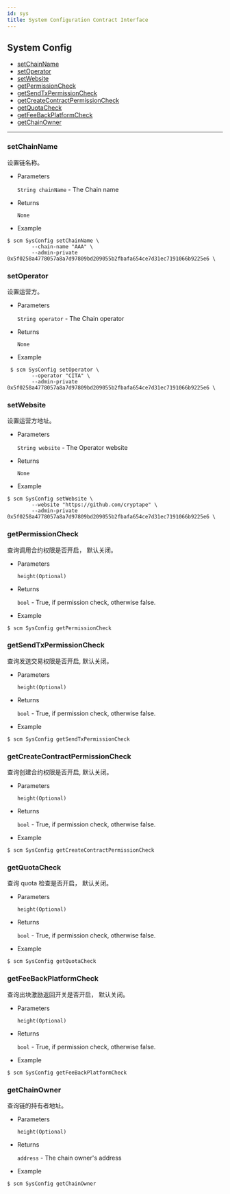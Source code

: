 ```yaml
---
id: sys
title: System Configuration Contract Interface
---
```



<h2 class="hover-list">System Config</h2>

- [setChainName](#setChainName)
- [setOperator](#setOperator)
- [setWebsite](#setWebsite)
- [getPermissionCheck](#getPermissionCheck)
- [getSendTxPermissionCheck](#getSendTxPermissionCheck)
- [getCreateContractPermissionCheck](#getCreateContractPermissionCheck)
- [getQuotaCheck](#getQuotaCheck)
- [getFeeBackPlatformCheck](#getFeeBackPlatformCheck)
- [getChainOwner](#getChainOwner)

* * *

### setChainName

设置链名称。

- Parameters
    
    `String chainName` - The Chain name

- Returns
    
    `None`

- Example

```shell
$ scm SysConfig setChainName \
        --chain-name "AAA" \
        --admin-private 0x5f0258a4778057a8a7d97809bd209055b2fbafa654ce7d31ec7191066b9225e6 \
```

### setOperator

设置运营方。

- Parameters
    
    `String operator` - The Chain operator

- Returns
    
    `None`

- Example

```shell
 $ scm SysConfig setOperator \
        --operator "CITA" \
        --admin-private 0x5f0258a4778057a8a7d97809bd209055b2fbafa654ce7d31ec7191066b9225e6 \
```

### setWebsite

设置运营方地址。

- Parameters
    
    `String website` - The Operator website

- Returns
    
    `None`

- Example

```shell
$ scm SysConfig setWebsite \
        --website "https://github.com/cryptape" \
        --admin-private 0x5f0258a4778057a8a7d97809bd209055b2fbafa654ce7d31ec7191066b9225e6 \
```

### getPermissionCheck

查询调用合约权限是否开启， 默认关闭。

- Parameters
    
    `height(Optional)`

- Returns
    
    `bool` - True, if permission check, otherwise false.

- Example

```shell
$ scm SysConfig getPermissionCheck
```

### getSendTxPermissionCheck

查询发送交易权限是否开启, 默认关闭。

- Parameters
    
    `height(Optional)`

- Returns
    
    `bool` - True, if permission check, otherwise false.

- Example

```shell
$ scm SysConfig getSendTxPermissionCheck
```

### getCreateContractPermissionCheck

查询创建合约权限是否开启, 默认关闭。

- Parameters
    
    `height(Optional)`

- Returns
    
    `bool` - True, if permission check, otherwise false.

- Example

```shell
$ scm SysConfig getCreateContractPermissionCheck
```

### getQuotaCheck

查询 quota 检查是否开启， 默认关闭。

- Parameters
    
    `height(Optional)`

- Returns
    
    `bool` - True, if permission check, otherwise false.

- Example

```shell
$ scm SysConfig getQuotaCheck
```

### getFeeBackPlatformCheck

查询出块激励返回开关是否开启， 默认关闭。

- Parameters
    
    `height(Optional)`

- Returns
    
    `bool` - True, if permission check, otherwise false.

- Example

```shell
$ scm SysConfig getFeeBackPlatformCheck
```

### getChainOwner

查询链的持有者地址。

- Parameters
    
    `height(Optional)`

- Returns
    
    `address` - The chain owner's address

- Example

```shell
$ scm SysConfig getChainOwner
```